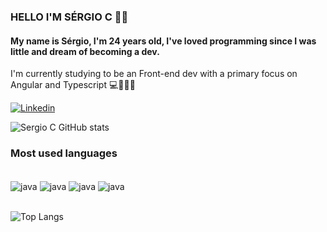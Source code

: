 ### HELLO I'M SÉRGIO C 🤙🏽

#### My name is Sérgio, I'm 24 years old, I've loved programming since I was little and dream of becoming a dev.
I'm currently studying to be an Front-end dev with a primary focus on Angular and Typescript 💻👨🏽‍💻

[![Linkedin](https://img.shields.io/badge/LinkedIn-0077B5?style=for-the-badge&logo=linkedin&logoColor=white)](https://www.linkedin.com/in/sergiocsouza/)

![Sergio C GitHub stats](https://github-readme-stats.vercel.app/api?username=khozett&show_icons=true&theme=onedark)

### Most used languages

<div style ="display: inline-block"><br> 

<img align="center"  alt="java" src="https://img.shields.io/badge/Java-ED8B00?style=for-the-badge&logo=openjdk&logoColor=white" />
<img align="center" alt="java" src="https://img.shields.io/badge/Kotlin-0095D5?&style=for-the-badge&logo=kotlin&logoColor=white" />
<img align="center" alt="java" src="https://img.shields.io/badge/JavaScript-F7DF1E?style=for-the-badge&logo=javascript&logoColor=black" />
<img align="center" alt="java" src="https://img.shields.io/badge/React_Native-20232A?style=for-the-badge&logo=react&logoColor=61DAFB"/>


</div><br><br>

![Top Langs](https://github-readme-stats.vercel.app/api/top-langs/?username=anuraghazra&hide_progress=true)
